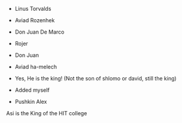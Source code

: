 - Linus Torvalds
- Aviad Rozenhek
- Don Juan De Marco
- Rojer


- Don Juan 
- Aviad ha-melech
- Yes, He is the king! (Not the son of shlomo or david, still the king)
- Added myself
- Pushkin Alex



Asi is the King of the HIT college